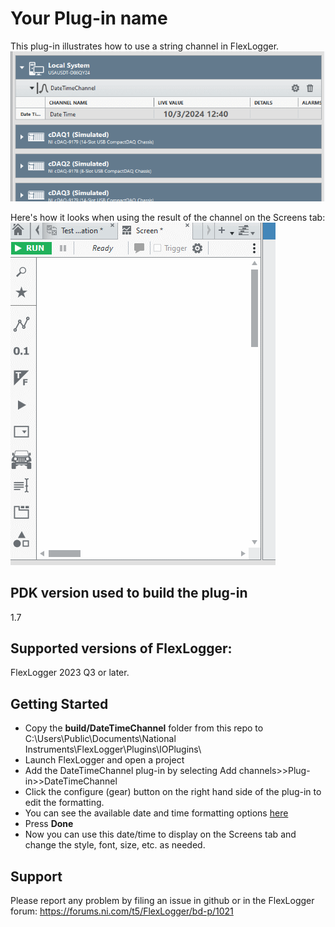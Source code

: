 # Your Plug-in name

This plug-in illustrates how to use a string channel in FlexLogger.
![Date Time Configuration](./DateTimeStringChannel.gif)

Here's how it looks when using the result of the channel on the Screens tab:
![Date Time on Screen](./DataTimeOnScreen.gif)

## PDK version used to build the plug-in

1.7

## Supported versions of FlexLogger:

FlexLogger 2023 Q3 or later.

## Getting Started

- Copy the **build/DateTimeChannel** folder from this repo to C:\Users\Public\Documents\National Instruments\FlexLogger\Plugins\IOPlugins\
- Launch FlexLogger and open a project
- Add the DateTimeChannel plug-in by selecting Add channels>>Plug-in>>DateTimeChannel
- Click the configure (gear) button on the right hand side of the plug-in to edit the formatting.
- You can see the available date and time formatting options [here](https://www.ni.com/docs/en-US/bundle/labview-api-ref/page/vi-lib/string/format-codes-for-the-time-format-string.html)
- Press **Done**
- Now you can use this date/time to display on the Screens tab and change the style, font, size, etc. as needed.

## Support

Please report any problem by filing an issue in github or in the FlexLogger forum:
https://forums.ni.com/t5/FlexLogger/bd-p/1021
